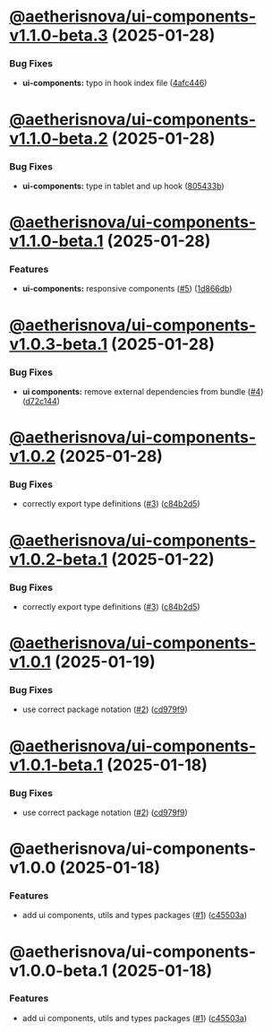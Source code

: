 # [@aetherisnova/ui-components-v1.1.0-beta.3](https://github.com/aetheris-nova/instrumentum/compare/@aetherisnova/ui-components-v1.1.0-beta.2...@aetherisnova/ui-components-v1.1.0-beta.3) (2025-01-28)


### Bug Fixes

* **ui-components:** typo in hook index file ([4afc446](https://github.com/aetheris-nova/instrumentum/commit/4afc446c30f8a0e4200827a3857b0f597f235c7b))

# [@aetherisnova/ui-components-v1.1.0-beta.2](https://github.com/aetheris-nova/instrumentum/compare/@aetherisnova/ui-components-v1.1.0-beta.1...@aetherisnova/ui-components-v1.1.0-beta.2) (2025-01-28)


### Bug Fixes

* **ui-components:** type in tablet and up hook ([805433b](https://github.com/aetheris-nova/instrumentum/commit/805433b2cdb7e9c0e335f514fca1531c18644382))

# [@aetherisnova/ui-components-v1.1.0-beta.1](https://github.com/aetheris-nova/instrumentum/compare/@aetherisnova/ui-components-v1.0.3-beta.1...@aetherisnova/ui-components-v1.1.0-beta.1) (2025-01-28)


### Features

* **ui-components:** responsive components ([#5](https://github.com/aetheris-nova/instrumentum/issues/5)) ([1d866db](https://github.com/aetheris-nova/instrumentum/commit/1d866db285e7a77f17be86131a1f37bf621f580f))

# [@aetherisnova/ui-components-v1.0.3-beta.1](https://github.com/aetheris-nova/instrumentum/compare/@aetherisnova/ui-components-v1.0.2...@aetherisnova/ui-components-v1.0.3-beta.1) (2025-01-28)


### Bug Fixes

* **ui components:** remove external dependencies from bundle ([#4](https://github.com/aetheris-nova/instrumentum/issues/4)) ([d72c144](https://github.com/aetheris-nova/instrumentum/commit/d72c144ea40361053d8cd9f3554ee9d6e7d154c5))

# [@aetherisnova/ui-components-v1.0.2](https://github.com/aetheris-nova/instrumentum/compare/@aetherisnova/ui-components-v1.0.1...@aetherisnova/ui-components-v1.0.2) (2025-01-28)


### Bug Fixes

* correctly export type definitions ([#3](https://github.com/aetheris-nova/instrumentum/issues/3)) ([c84b2d5](https://github.com/aetheris-nova/instrumentum/commit/c84b2d5ec872fdd7e5d20d2a5959f63fa11885de))

# [@aetherisnova/ui-components-v1.0.2-beta.1](https://github.com/aetheris-nova/instrumentum/compare/@aetherisnova/ui-components-v1.0.1...@aetherisnova/ui-components-v1.0.2-beta.1) (2025-01-22)


### Bug Fixes

* correctly export type definitions ([#3](https://github.com/aetheris-nova/instrumentum/issues/3)) ([c84b2d5](https://github.com/aetheris-nova/instrumentum/commit/c84b2d5ec872fdd7e5d20d2a5959f63fa11885de))

# [@aetherisnova/ui-components-v1.0.1](https://github.com/aetheris-nova/instrumentum/compare/@aetherisnova/ui-components-v1.0.0...@aetherisnova/ui-components-v1.0.1) (2025-01-19)


### Bug Fixes

* use correct package notation ([#2](https://github.com/aetheris-nova/instrumentum/issues/2)) ([cd979f9](https://github.com/aetheris-nova/instrumentum/commit/cd979f9f1b49cd43c66584cfd979f300dd58b63a))

# [@aetherisnova/ui-components-v1.0.1-beta.1](https://github.com/aetheris-nova/instrumentum/compare/@aetherisnova/ui-components-v1.0.0...@aetherisnova/ui-components-v1.0.1-beta.1) (2025-01-18)


### Bug Fixes

* use correct package notation ([#2](https://github.com/aetheris-nova/instrumentum/issues/2)) ([cd979f9](https://github.com/aetheris-nova/instrumentum/commit/cd979f9f1b49cd43c66584cfd979f300dd58b63a))

# @aetherisnova/ui-components-v1.0.0 (2025-01-18)


### Features

* add ui components, utils and types packages ([#1](https://github.com/aetheris-nova/instrumentum/issues/1)) ([c45503a](https://github.com/aetheris-nova/instrumentum/commit/c45503a83c23198894be6b5182ef6dcb0ef900cf))

# @aetherisnova/ui-components-v1.0.0-beta.1 (2025-01-18)


### Features

* add ui components, utils and types packages ([#1](https://github.com/aetheris-nova/instrumentum/issues/1)) ([c45503a](https://github.com/aetheris-nova/instrumentum/commit/c45503a83c23198894be6b5182ef6dcb0ef900cf))
